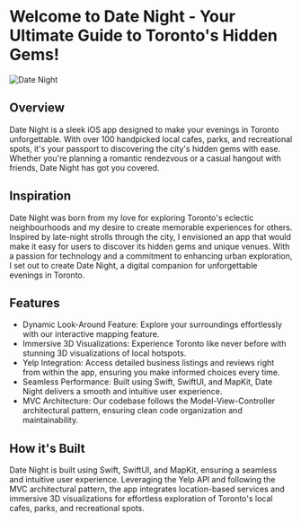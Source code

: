 # Welcome to Date Night - Your Ultimate Guide to Toronto's Hidden Gems!

![Date Night](https://github.com/brashanm/Date-Night/assets/97188295/b53f6642-36c9-4375-845a-e13f1e7f4acd)

## Overview
Date Night is a sleek iOS app designed to make your evenings in Toronto unforgettable. With over 100 handpicked local cafes, parks, and recreational spots, it's your passport to discovering the city's hidden gems with ease. Whether you're planning a romantic rendezvous or a casual hangout with friends, Date Night has got you covered.

## Inspiration
Date Night was born from my love for exploring Toronto's eclectic neighbourhoods and my desire to create memorable experiences for others. Inspired by late-night strolls through the city, I envisioned an app that would make it easy for users to discover its hidden gems and unique venues. With a passion for technology and a commitment to enhancing urban exploration, I set out to create Date Night, a digital companion for unforgettable evenings in Toronto.

## Features
* Dynamic Look-Around Feature: Explore your surroundings effortlessly with our interactive mapping feature.
* Immersive 3D Visualizations: Experience Toronto like never before with stunning 3D visualizations of local hotspots.
* Yelp Integration: Access detailed business listings and reviews right from within the app, ensuring you make informed choices every time.
* Seamless Performance: Built using Swift, SwiftUI, and MapKit, Date Night delivers a smooth and intuitive user experience.
* MVC Architecture: Our codebase follows the Model-View-Controller architectural pattern, ensuring clean code organization and maintainability.

## How it's Built
Date Night is built using Swift, SwiftUI, and MapKit, ensuring a seamless and intuitive user experience. Leveraging the Yelp API and following the MVC architectural pattern, the app integrates location-based services and immersive 3D visualizations for effortless exploration of Toronto's local cafes, parks, and recreational spots.
